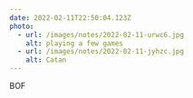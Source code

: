 ```yaml
---
date: 2022-02-11T22:50:04.123Z
photo:
  - url: /images/notes/2022-02-11-urwc6.jpg
    alt: playing a few games
  - url: /images/notes/2022-02-11-jyhzc.jpg
    alt: Catan
---
```

BOF
